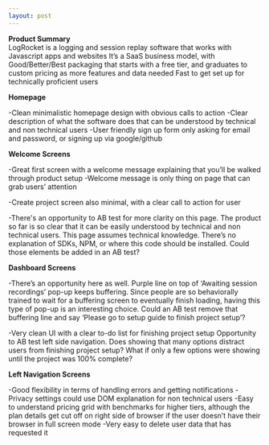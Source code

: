 ```yaml
---
layout: post
---
```


**Product Summary**<br>
LogRocket is a logging and session replay software that works with Javascript apps and websites
It’s a SaaS business model, with Good/Better/Best packaging that starts with a free tier, and graduates to custom pricing as more features and data needed
Fast to get set up for technically proficient users


**Homepage**


-Clean minimalistic homepage design with obvious calls to action
-Clear description of what the software does that can be understood by technical and non technical users
-User friendly sign up form only asking for email and password, or signing up via google/github

**Welcome Screens**

-Great first screen with a welcome message explaining that you’ll be walked through product setup
-Welcome message is only thing on page that can grab users’ attention


-Create project screen also minimal, with a clear call to action for user



-There's an opportunity to AB test for more clarity on this page. The product so far is so clear that it can be easily understood by technical and non technical users. This page assumes technical knowledge. There’s no explanation of SDKs, NPM, or where this code should be installed. Could those elements be added in an AB test?

**Dashboard Screens**



-There’s an opportunity here as well. Purple line on top of ‘Awaiting session recordings’ pop-up keeps buffering. Since people are so behaviorally trained to wait for a buffering screen to eventually finish loading, having this type of pop-up is an interesting choice. Could an AB test remove that buffering line and say ‘Please go to setup guide to finish project setup’?



-Very clean UI with a clear to-do list for finishing project setup
Opportunity to AB test left side navigation. Does showing that many options distract users from finishing project setup? What if only a few options were showing until the project was 100% complete?





**Left Navigation Screens**








-Good flexibility in terms of handling errors and getting notifications
-Privacy settings could use DOM explanation for non technical users
-Easy to understand pricing grid with benchmarks for higher tiers, although the plan details get cut off on right side of browser if the user doesn’t have their browser in full screen mode
-Very easy to delete user data that has requested it
